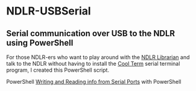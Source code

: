 # NDLR-USBSerial
## Serial communication over USB to the NDLR using PowerShell

For those NDLR-ers who want to play around with the [NDLR Librarian](https://github.com/Barilium8/The-NDLR-Librarian) and talk to the NDLR without having to install the [Cool Term](https://github.com/Barilium8/The-NDLR-Librarian/wiki/0) serial terminal program, I created this PowerShell script. 

PowerShell 
[Writing and Reading info from Serial Ports](https://devblogs.microsoft.com/powershell/writing-and-reading-info-from-serial-ports/) with PowerShell
